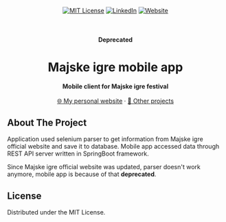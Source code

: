 <div align="center">

[![MIT License][license-shield]][license-url]
[![LinkedIn][linkedin-shield]][linkedin-url]
[![Website][website-shield]][website-url]
</div>


<!-- PROJECT LOGO -->
<br />
<div align="center">
  <h4 align=center">Deprecated</h4>
<h1 align="center">Majske igre mobile app</h1>

  <p align="center">
    <b>Mobile client for Majske igre festival</b>
    <br />
    <br />
    <a href="https://jakob.marela.team">🌐 My personal website</a>
    ·
    <a href="https://github.com/JakMar17">💼 Other projects</a>
  </p>
</div>

<!-- ABOUT THE PROJECT -->
## About The Project

Application used selenium parser to get information from Majske igre official website and save it to database. Mobile app accessed data through REST API server written in SpringBoot framework.

Since Majske igre official website was updated, parser doesn't work anymore, mobile app is because of that **deprecated**.

## License

Distributed under the MIT License.



<!-- MARKDOWN LINKS & IMAGES -->
<!-- https://www.markdownguide.org/basic-syntax/#reference-style-links -->
[website-shield]:https://img.shields.io/badge/Jakob's%20homepage-white?style=for-the-badge&logo=superuser&color=555&link=https%3A%2F%2Fjakob.marela.team
[website-url]: https://jakob.marela.team

[license-shield]: https://img.shields.io/github/license/othneildrew/Best-README-Template.svg?style=for-the-badge
[license-url]: https://github.com/othneildrew/Best-README-Template/blob/master/LICENSE.txt
[linkedin-shield]: https://img.shields.io/badge/-LinkedIn-black.svg?style=for-the-badge&logo=linkedin&colorB=555
[linkedin-url]: https://linkedin.com/in/jakmar17

